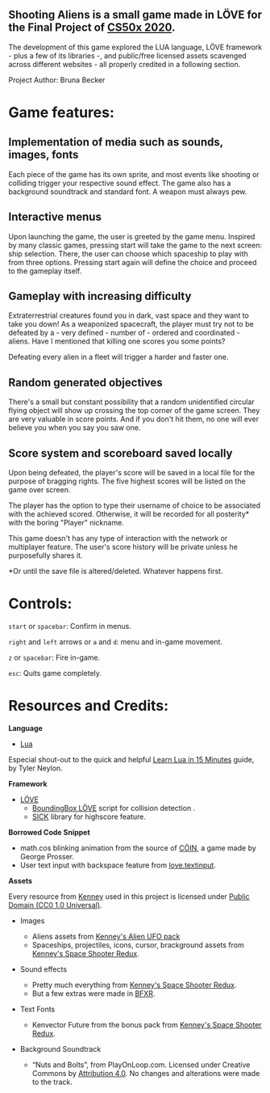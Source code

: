 

 ## **Shooting Aliens** is a small game made in LÖVE for the Final Project of [CS50x 2020](https://cs50.harvard.edu/x/2020/).
 
 The development of this game explored the LUA language, LÖVE framework - plus a few of its libraries -, and public/free licensed assets scavenged across different websites - all properly credited in a following section.

Project Author: Bruna Becker
 
 # Game features: 

## Implementation of media such as sounds, images, fonts

Each piece of the game has its own sprite, and most events like shooting or colliding trigger your respective sound effect. The game also has a background soundtrack and standard font. A weapon must always pew.

## Interactive menus

Upon launching the game, the user is greeted by the game menu. Inspired by many classic games, pressing start will take the game to the next screen: ship selection. There, the user can choose which spaceship to play with from three options. Pressing start again will define the choice and proceed to the gameplay itself.

## Gameplay with increasing difficulty

Extraterrestrial creatures found you in dark, vast space and they want to take you down! As a weaponized spacecraft, the player must try not to be defeated by a - very defined - number of - ordered and coordinated - aliens. Have I mentioned that killing one scores you some points?

Defeating every alien in a fleet will trigger a harder and faster one.

## Random generated objectives

There's a small but constant possibility that a random unidentified circular flying object will show up crossing the top corner of the game screen. They are very valuable in score points. And if you don't hit them, no one will ever believe you when you say you saw one. 

## Score system and scoreboard saved locally

Upon being defeated, the player's score will be saved in a local file for the purpose of bragging rights. The five highest scores will be listed on the game over screen.

The player has the option to type their username of choice to be associated with the achieved scored. Otherwise, it will be recorded for all posterity* with the boring "Player" nickname. 

This game doesn't has any type of interaction with the network or multiplayer feature. The user's score history will be private unless he purposefully shares it.
			
*Or until the save file is altered/deleted. Whatever happens first.

# Controls:
`start` or `spacebar`: Confirm in menus.

`right` and `left` arrows or `a` and `d`: menu and in-game movement. 

`z` or `spacebar`: Fire in-game.

`esc`: Quits game completely.


# Resources and Credits:
	
**Language**

* [Lua](http://www.lua.org/)

Especial shout-out to the quick and helpful [Learn Lua in 15 Minutes](http://tylerneylon.com/a/learn-lua/) guide, by Tyler Neylon.


**Framework**
* [LÖVE](https://love2d.org/)
	* [BoundingBox LÖVE](https://love2d.org/wiki/BoundingBox.lua) script for collision detection .
	*  [SICK](https://gist.github.com/Kyrremann/b29397159e939cff2896ed53f1e7c10f) library for highscore feature.

**Borrowed Code Snippet**
*  math.cos blinking animation from the source of [CÖIN](https://bitbucket.org/gprosser/coin/src/master/), a game made by George Prosser.
* User text input with backspace feature from [love.textinput](https://love2d.org/wiki/love.textinput).


**Assets** 

Every resource from [Kenney](https://kenney.nl/) used in this project is licensed under [Public Domain (CC0 1.0 Universal)](https://creativecommons.org/publicdomain/zero/1.0/). 

* Images
	* Aliens assets from [Kenney's Alien UFO pack](https://kenney.nl/assets/alien-ufo-pack)
	* Spaceships, projectiles, icons, cursor, brackground assets from [Kenney's Space Shooter Redux](https://kenney.nl/assets/space-shooter-redux).

* Sound effects 
	* Pretty much everything from [Kenney's Space Shooter Redux](https://kenney.nl/assets/space-shooter-redux).
	* But a few extras were made in [BFXR](https://www.bfxr.net/).

* Text Fonts 
	* Kenvector Future from the bonus pack from [Kenney's Space Shooter Redux](https://kenney.nl/assets/space-shooter-redux).


* Background Soundtrack 
	* “Nuts and Bolts”, from PlayOnLoop.com.
	Licensed under Creative Commons by [Attribution 4.0](https://creativecommons.org/licenses/by/4.0/).
	No changes and alterations were made to the track.	

